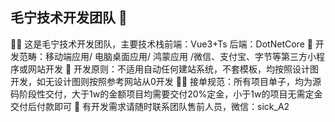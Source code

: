 ## 毛宁技术开发团队 👋

🙋‍♀️ 这是毛宁技术开发团队，主要技术栈前端：Vue3+Ts 后端：DotNetCore
🌈 开发范畴：移动端应用/ 电脑桌面应用/ 鸿蒙应用 /微信、支付宝、字节等第三方小程序或网站开发
🍿 开发原则：不适用自动任何建站系统，不套模板，均按照设计图开发，如无设计图则按照参考网站从0开发
👩‍💻 接单规范：所有项目单子，均为源码阶段性交付，大于1w的金额项目均需要交付20%定金，小于1w的项目无需定金交付后付款即可
🧙 有开发需求请随时联系团队售前人员，微信：sick_A2

